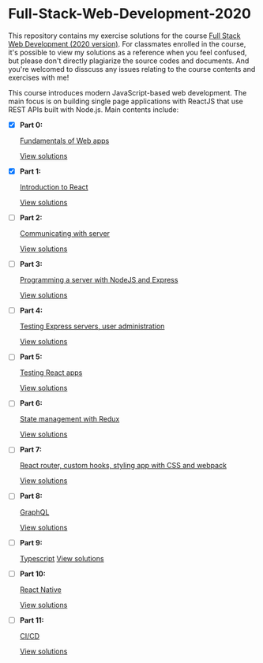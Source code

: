 # Full-Stack-Web-Development-2020

This repository contains my exercise solutions for the course [Full Stack Web Development (2020 version)](http://fullstackopen.com/en). For classmates enrolled in the course, it's possible to view my solutions as a reference when you feel confused, but please don't directly plagiarize the source codes and documents. And you're welcomed to disscuss any issues relating to the course contents and exercises with me!

This course introduces modern JavaScript-based web development. The main focus is on building single page applications with ReactJS that use REST APIs built with Node.js.
Main contents include:

- [x] **Part 0:** 

    [Fundamentals of Web apps](https://fullstackopen.com/en/part0)
    
    [View solutions](https://github.com/xudonghuang1998/Full-Stack-Web-Development-2020/tree/main/Part0)

- [x] **Part 1:** 

    [Introduction to React](https://fullstackopen.com/en/part1)
    
    [View solutions](https://github.com/xudonghuang1998/Full-Stack-Web-Development-2020/tree/main/Part1)

- [ ] **Part 2:** 

    [Communicating with server](https://fullstackopen.com/en/part2)
    
    [View solutions]()
    
- [ ] **Part 3:** 

    [Programming a server with NodeJS and Express](https://fullstackopen.com/en/part3)
    
    [View solutions]()
    
- [ ] **Part 4:** 

    [Testing Express servers, user administration](https://fullstackopen.com/en/part4)
    
    [View solutions]()
    
- [ ] **Part 5:** 

    [Testing React apps](https://fullstackopen.com/en/part5)
    
    [View solutions]()

- [ ] **Part 6:**
    
    [State management with Redux](https://fullstackopen.com/en/part6)
    
    [View solutions]()
    
- [ ] **Part 7:** 

    [React router, custom hooks, styling app with CSS and webpack](https://fullstackopen.com/en/part7)
    
    [View solutions]()
    
- [ ] **Part 8:** 

    [GraphQL](https://fullstackopen.com/en/part8)
    
    [View solutions]()
    
- [ ] **Part 9:** 

    [Typescript](https://fullstackopen.com/en/part9)
    [View solutions]()
    
- [ ] **Part 10:** 

    [React Native](https://fullstackopen.com/en/part10)
    
    [View solutions]()
    
- [ ] **Part 11:** 

    [CI/CD](https://fullstackopen.com/en/part11)
    
    [View solutions]()
